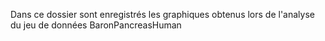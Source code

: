 Dans ce dossier sont enregistrés les graphiques obtenus lors de l'analyse du jeu de données BaronPancreasHuman
